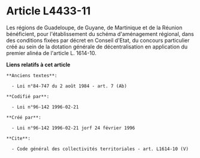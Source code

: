 # Article L4433-11

Les régions de Guadeloupe, de Guyane, de Martinique et de la Réunion bénéficient, pour l'établissement du schéma
d'aménagement régional, dans des conditions fixées par décret en Conseil d'Etat, du concours particulier créé au sein de la
dotation générale de décentralisation en application du premier alinéa de l'article L. 1614-10.

**Liens relatifs à cet article**

	**Anciens textes**:

	  - Loi n°84-747 du 2 août 1984 - art. 7 (Ab)

	**Codifié par**:

	  - Loi n°96-142 1996-02-21

	**Créé par**:

	  - Loi n°96-142 1996-02-21 jorf 24 février 1996

	**Cite**:

	  - Code général des collectivités territoriales - art. L1614-10 (V)
